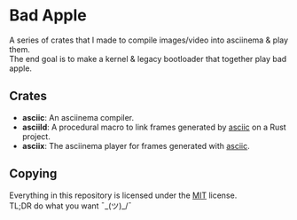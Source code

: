 # Bad Apple
A series of crates that I made to compile images/video into asciinema & play them.<br>
The end goal is to make a kernel & legacy bootloader that together play bad apple.

## Crates
- **asciic**: An asciinema compiler.
- **asciild**: A procedural macro to link frames generated by [asciic](asciic/) on a Rust project.
- **asciix**: The asciinema player for frames generated with [asciic](asciic/).

## Copying
Everything in this repository is licensed under the [MIT](LICENSE) license.<br>
TL;DR do what you want ¯\_(ツ)_/¯
